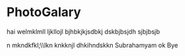 # PhotoGalary
hai
welmklmll
ljkllojl
bjhbkjkjsdbkj
dskbjbsjdh
sjbjbsjb

n mkndkfkl;\\\lkn
knkknjl
dhkihndskkn
Subrahamyam
ok
Bye
